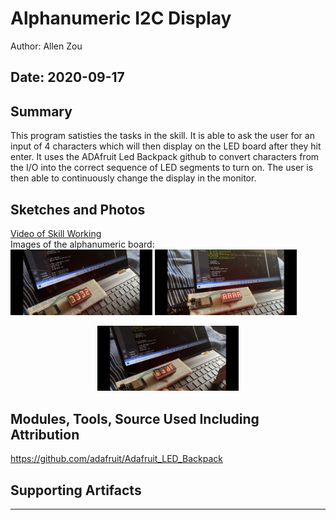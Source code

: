 #  Alphanumeric I2C Display

Author: Allen Zou

Date: 2020-09-17
-----

## Summary
This program satisties the tasks in the skill. It is able to
ask the user for an input of 4 characters which will then display
on the LED board after they hit enter. It uses the ADAfruit Led Backpack
github to convert characters from the I/O into the correct sequence of LED
segments to turn on. The user is then able to continuously change the display
in the monitor.

## Sketches and Photos
[Video of Skill Working](https://drive.google.com/file/d/1FpKjOP0tFEdnT3gcRd-q8q9coqEkmWGE/preview)
<br>
Images of the alphanumeric board:
<br>
<img src="./images/display1.jpg" width="45%" />
<img src="./images/display2.jpg" width="45%" />
<center><img src="./images/display3.jpg" width="45%" /></center>


## Modules, Tools, Source Used Including Attribution
https://github.com/adafruit/Adafruit_LED_Backpack

## Supporting Artifacts


-----
